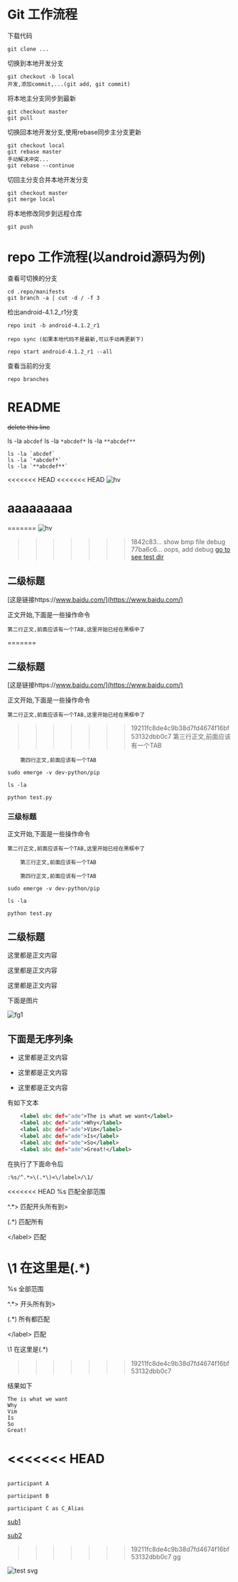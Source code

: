 # Git 工作流程

下载代码

	git clone ...

切换到本地开发分支

	git checkout -b local
	开发,添加commit,...(git add, git commit)

将本地主分支同步到最新

	git checkout master
	git pull

切换回本地开发分支,使用rebase同步主分支更新

	git checkout local
	git rebase master
	手动解决冲突...
	git rebase --continue

切回主分支合并本地开发分支

	git checkout master
	git merge local

将本地修改同步到远程仓库

	git push

# repo 工作流程(以android源码为例)

查看可切换的分支

	cd .repo/manifests
	git branch -a | cut -d / -f 3

检出android-4.1.2_r1分支

	repo init -b android-4.1.2_r1

	repo sync (如果本地代码不是最新,可以手动再更新下)

	repo start android-4.1.2_r1 --all

查看当前的分支

	repo branches

# README

~~delete this line~~

ls -la `abcdef`
ls -la `*abcdef*`
ls -la `**abcdef**`

```shell
ls -la `abcdef`
ls -la `*abcdef*`
ls -la `**abcdef**`
```
<<<<<<< HEAD
<<<<<<< HEAD
![hv](./hv.bmp)

aaaaaaaaa
=======
=======
![hv](./hv.bmp)

>>>>>>> 1842c83... show bmp file
debug
>>>>>>> 77ba6c6... oops, add debug
[go to see test dir](./test)

## 二级标题

[这是链接https://www.baidu.com/](https://www.baidu.com/)

正文开始,下面是一些操作命令

	第二行正文,前面应该有一个TAB,这里开始已经在黑框中了

=======
## 二级标题

[这是链接https://www.baidu.com/](https://www.baidu.com/)

正文开始,下面是一些操作命令

	第二行正文,前面应该有一个TAB,这里开始已经在黑框中了

>>>>>>> 19211fc8de4c9b38d7fd4674f16bf53132dbb0c7
		第三行正文,前面应该有一个TAB

		第四行正文,前面应该有一个TAB

	sudo emerge -v dev-python/pip

	ls -la

	python test.py

### 三级标题

正文开始,下面是一些操作命令

	第二行正文,前面应该有一个TAB,这里开始已经在黑框中了

		第三行正文,前面应该有一个TAB

		第四行正文,前面应该有一个TAB

	sudo emerge -v dev-python/pip

	ls -la

	python test.py

## 二级标题

这里都是正文内容

这里都是正文内容

这里都是正文内容

下面是图片

![fg1](./markdown.png)

## 下面是无序列条

- 这里都是正文内容

- 这里都是正文内容

- 这里都是正文内容

有如下文本

```xml
	<label abc def="ade">The is what we want</label>
	<label abc def="ade">Why</label>
	<label abc def="ade">Vim</label>
	<label abc def="ade">Is</label>
	<label abc def="ade">So</label>
	<label abc def="ade">Great!</label>
```

在执行了下面命令后

	:%s/^.*>\(.*\)<\/label>/\1/

<<<<<<< HEAD
%s 匹配全部范围

^.*> 匹配开头所有到>

\(.*\) 匹配所有

<\/label> 匹配</label>

\1 在这里是\(.*\)
=======
%s          全部范围

^.*>        开头所有到>

\(.*\)      所有都匹配

<\/label>   匹配</label>

\1          在这里是\(.*\)
>>>>>>> 19211fc8de4c9b38d7fd4674f16bf53132dbb0c7

结果如下

	The is what we want
	Why
	Vim
	Is
	So
	Great!
<<<<<<< HEAD
=======

```sequence

participant A

participant B

participant C as C_Alias

```

[sub1](sub1/README.md)

[sub2](sub2/README.md)
>>>>>>> 19211fc8de4c9b38d7fd4674f16bf53132dbb0c7
gg

![test svg](test.svg)
